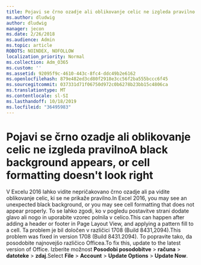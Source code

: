 ```yaml
---
title: Pojavi se črno ozadje ali oblikovanje celic ne izgleda pravilno
ms.author: dludwig
author: dludwig
manager: jecon
ms.date: 2/26/2018
ms.audience: Admin
ms.topic: article
ROBOTS: NOINDEX, NOFOLLOW
localization_priority: Normal
ms.collection: Adm_O365
ms.custom: ''
ms.assetid: 92095f9c-4610-443c-8fc4-ddc49b2e6162
ms.openlocfilehash: 879e482ed3cd80f2918e3cc56f2ba555bccc6f45
ms.sourcegitcommit: 037331d71f06750d972c0b6278b23bb15c4806ca
ms.translationtype: MT
ms.contentlocale: sl-SI
ms.lasthandoff: 10/18/2019
ms.locfileid: "36495983"
---
```

# <a name="a-black-background-appears-or-cell-formatting-doesnt-look-right"></a><span data-ttu-id="00365-102">Pojavi se črno ozadje ali oblikovanje celic ne izgleda pravilno</span><span class="sxs-lookup"><span data-stu-id="00365-102">A black background appears, or cell formatting doesn't look right</span></span>

<span data-ttu-id="00365-103">V Excelu 2016 lahko vidite nepričakovano črno ozadje ali pa vidite oblikovanje celic, ki se ne prikaže pravilno.</span><span class="sxs-lookup"><span data-stu-id="00365-103">In Excel 2016, you may see an unexpected black background, or you may see cell formatting that does not appear properly.</span></span> <span data-ttu-id="00365-104">To se lahko zgodi, ko v pogledu postavitve strani dodate glavo ali nogo in uporabite vzorec polnila v celico.</span><span class="sxs-lookup"><span data-stu-id="00365-104">This can happen after adding a header or footer in Page Layout View, and applying a pattern fill to a cell.</span></span> <span data-ttu-id="00365-105">Ta problem je bil določen v različici 1708 (Build 8431,2094).</span><span class="sxs-lookup"><span data-stu-id="00365-105">This problem was fixed in version 1708 (Build 8431.2094).</span></span> <span data-ttu-id="00365-106">To popravite tako, da posodobite najnovejšo različico Officea.</span><span class="sxs-lookup"><span data-stu-id="00365-106">To fix this, update to the latest version of Office.</span></span> <span data-ttu-id="00365-107">Izberite možnost **Posodobi posodobitve** \> **računa** \> **datoteke** \> **zdaj**.</span><span class="sxs-lookup"><span data-stu-id="00365-107">Select **File** \> **Account** \> **Update Options** \> **Update Now**.</span></span>
  

